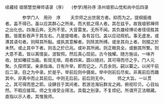 续藏经   琅琊慧觉禅师语录（序）
　(参学)用孙序
 涤州琅邪山觉和尚中后四录

　　　　参学门人　用孙　序
　　夫宗师之出世居方者。抑而为之。提纲振维者。盖不得已。虽以应其群心之所来。而大抵之得人者。其在兹乎。故我琅邪禅师之出化也。四海云奔。无所不至。大音雷发。无所不闻。其负雄经博论者径径胜其数。皆匿影吞声于其左右。凡是提唱者。各有旨归。盖以应动观机。事无虚发。或滞其语句者。则释其所黏。或执其意解者。则除其所缚。或坐其向上者。则掇之於未然。或止其中下者。则击之於已兆。或补其所阙。则正眼具全。或删其所繁。则大意不紊。皆以离情妄。泯智照。然后真心现前。古今独耀。随方施设。一味齐收。犹如曦驭当画。影现无垠。观者四来。圆以随对。其可得而尽之乎。门人元聚。久探师室。亲承指诲。日有升举。即而记之。凡百余则。嗣以纂之。以闲干前后二录。目之为中录。於是乎。举前后则中摄矣。举中则前后尽矣。非离前后而趣其中。非离中而止其前后。中则无后前。前后则无中。
　　师之大旨。一以贯之。其可得而思之耶。设肆目于其间者。若游沧海玩群龙之阙。俯视珍贝。心目灿然。不暇应接耳。师之生缘受业得法。具载之别录。不复烦纪。所谓开正法眼藏。直指以示人者。其惟我师。
